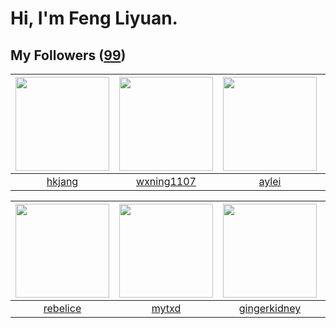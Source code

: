 # Hi, I'm Feng Liyuan.

## My Followers ([99](https://github.com/SunRunAway?tab=followers))

| <img src="https://avatars.githubusercontent.com/u/3069493?v=4" width="150" height="150" /> | <img src="https://avatars.githubusercontent.com/u/42286315?v=4" width="150" height="150" /> | <img src="https://avatars.githubusercontent.com/u/18556593?v=4" width="150" height="150" /> | <img src="https://avatars.githubusercontent.com/u/16703333?v=4" width="150" height="150" /> |
| :----------------------------------------------------------------------------------------: | :-----------------------------------------------------------------------------------------: | :-----------------------------------------------------------------------------------------: | :-----------------------------------------------------------------------------------------: |
|                             [hkjang](https://github.com/hkjang)                            |                         [wxning1107](https://github.com/wxning1107)                         |                              [aylei](https://github.com/aylei)                              |                        [YangJianFei](https://github.com/YangJianFei)                        |

| <img src="https://avatars.githubusercontent.com/u/20775801?v=4" width="150" height="150" /> | <img src="https://avatars.githubusercontent.com/u/43415053?v=4" width="150" height="150" /> | <img src="https://avatars.githubusercontent.com/u/29295553?v=4" width="150" height="150" /> | <img src="https://avatars.githubusercontent.com/u/13427348?v=4" width="150" height="150" /> |
| :-----------------------------------------------------------------------------------------: | :-----------------------------------------------------------------------------------------: | :-----------------------------------------------------------------------------------------: | :-----------------------------------------------------------------------------------------: |
|                           [rebelice](https://github.com/rebelice)                           |                              [mytxd](https://github.com/mytxd)                              |                       [gingerkidney](https://github.com/gingerkidney)                       |                             [Yisaer](https://github.com/Yisaer)                             |